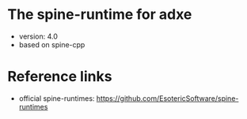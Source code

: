 # The spine-runtime for adxe
* version: 4.0
* based on spine-cpp

# Reference links
* official spine-runtimes: https://github.com/EsotericSoftware/spine-runtimes
